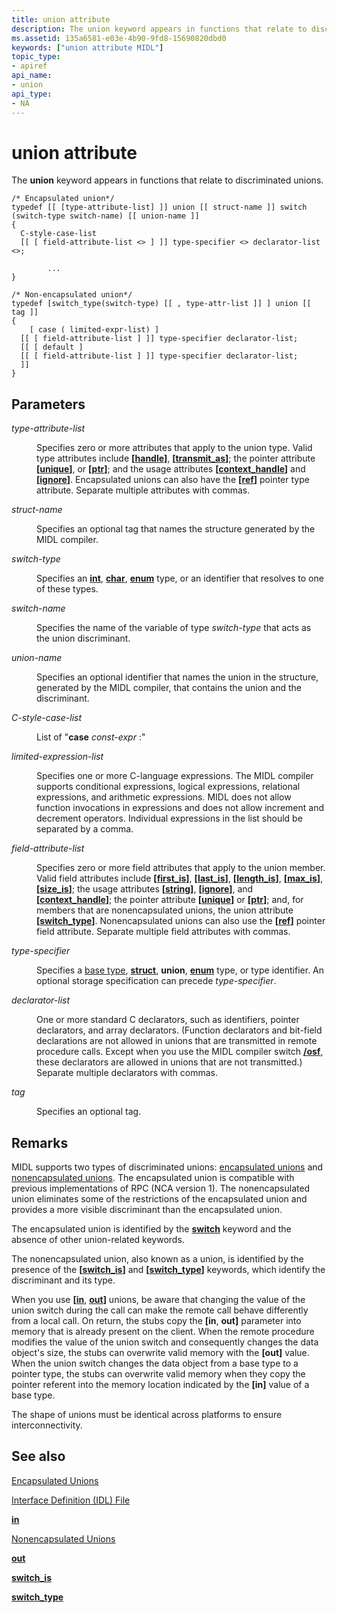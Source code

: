 ```yaml
---
title: union attribute
description: The union keyword appears in functions that relate to discriminated unions.
ms.assetid: 135a6581-e03e-4b90-9fd8-15690820dbd0
keywords: ["union attribute MIDL"]
topic_type:
- apiref
api_name:
- union
api_type:
- NA
---
```


# union attribute

The **union** keyword appears in functions that relate to discriminated unions.

``` syntax
/* Encapsulated union*/
typedef [[ [type-attribute-list] ]] union [[ struct-name ]] switch (switch-type switch-name) [[ union-name ]] 
{
  C-style-case-list 
  [[ [ field-attribute-list <> ] ]] type-specifier <> declarator-list <>;

        ...
}

/* Non-encapsulated union*/
typedef [switch_type(switch-type) [[ , type-attr-list ]] ] union [[ tag ]] 
{ 
    [ case ( limited-expr-list) ]
  [[ [ field-attribute-list ] ]] type-specifier declarator-list;
  [[ [ default ]
  [[ [ field-attribute-list ] ]] type-specifier declarator-list;
  ]]
}
```

## Parameters

<dl> <dt>

*type-attribute-list* 
</dt> <dd>

Specifies zero or more attributes that apply to the union type. Valid type attributes include **\[**[**handle**](handle.md)**\]**, **\[**[**transmit\_as**](transmit-as.md)**\]**; the pointer attribute **\[**[**unique**](unique.md)**\]**, or **\[**[**ptr**](ptr.md)**\]**; and the usage attributes **\[**[**context\_handle**](context-handle.md)**\]** and **\[**[**ignore**](ignore.md)**\]**. Encapsulated unions can also have the **\[**[**ref**](ref.md)**\]** pointer type attribute. Separate multiple attributes with commas.

</dd> <dt>

*struct-name* 
</dt> <dd>

Specifies an optional tag that names the structure generated by the MIDL compiler.

</dd> <dt>

*switch-type* 
</dt> <dd>

Specifies an [**int**](int.md), [**char**](char-idl.md), [**enum**](enum.md) type, or an identifier that resolves to one of these types.

</dd> <dt>

*switch-name* 
</dt> <dd>

Specifies the name of the variable of type *switch-type* that acts as the union discriminant.

</dd> <dt>

*union-name* 
</dt> <dd>

Specifies an optional identifier that names the union in the structure, generated by the MIDL compiler, that contains the union and the discriminant.

</dd> <dt>

*C-style-case-list* 
</dt> <dd>

List of "**case** *const-expr* :"

</dd> <dt>

*limited-expression-list* 
</dt> <dd>

Specifies one or more C-language expressions. The MIDL compiler supports conditional expressions, logical expressions, relational expressions, and arithmetic expressions. MIDL does not allow function invocations in expressions and does not allow increment and decrement operators. Individual expressions in the list should be separated by a comma.

</dd> <dt>

*field-attribute-list* 
</dt> <dd>

Specifies zero or more field attributes that apply to the union member. Valid field attributes include **\[**[**first\_is**](first-is.md)**\]**, **\[**[**last\_is**](last-is.md)**\]**, **\[**[**length\_is**](length-is.md)**\]**, **\[**[**max\_is**](max-is.md)**\]**, **\[**[**size\_is**](size-is.md)**\]**; the usage attributes **\[**[**string**](string.md)**\]**, **\[**[**ignore**](ignore.md)**\]**, and **\[**[**context\_handle**](context-handle.md)**\]**; the pointer attribute **\[**[**unique**](unique.md)**\]** or **\[**[**ptr**](ptr.md)**\]**; and, for members that are nonencapsulated unions, the union attribute **\[**[**switch\_type**](switch-type.md)**\]**. Nonencapsulated unions can also use the **\[**[**ref**](ref.md)**\]** pointer field attribute. Separate multiple field attributes with commas.

</dd> <dt>

*type-specifier* 
</dt> <dd>

Specifies a [base type](midl-base-types.md), [**struct**](struct.md), **union**, [**enum**](enum.md) type, or type identifier. An optional storage specification can precede *type-specifier*.

</dd> <dt>

*declarator-list* 
</dt> <dd>

One or more standard C declarators, such as identifiers, pointer declarators, and array declarators. (Function declarators and bit-field declarations are not allowed in unions that are transmitted in remote procedure calls. Except when you use the MIDL compiler switch [**/osf**](-osf.md), these declarators are allowed in unions that are not transmitted.) Separate multiple declarators with commas.

</dd> <dt>

*tag* 
</dt> <dd>

Specifies an optional tag.

</dd> </dl>

## Remarks

MIDL supports two types of discriminated unions: [encapsulated unions](encapsulated-unions.md) and [nonencapsulated unions](nonencapsulated-unions.md). The encapsulated union is compatible with previous implementations of RPC (NCA version 1). The nonencapsulated union eliminates some of the restrictions of the encapsulated union and provides a more visible discriminant than the encapsulated union.

The encapsulated union is identified by the [**switch**](switch.md) keyword and the absence of other union-related keywords.

The nonencapsulated union, also known as a union, is identified by the presence of the **\[**[**switch\_is**](switch-is.md)**\]** and **\[**[**switch\_type**](switch-type.md)**\]** keywords, which identify the discriminant and its type.

When you use **\[**[**in**](in.md), [**out**](out-idl.md)**\]** unions, be aware that changing the value of the union switch during the call can make the remote call behave differently from a local call. On return, the stubs copy the **\[in**, **out\]** parameter into memory that is already present on the client. When the remote procedure modifies the value of the union switch and consequently changes the data object's size, the stubs can overwrite valid memory with the **\[out\]** value. When the union switch changes the data object from a base type to a pointer type, the stubs can overwrite valid memory when they copy the pointer referent into the memory location indicated by the **\[in\]** value of a base type.

The shape of unions must be identical across platforms to ensure interconnectivity.

## See also

<dl> <dt>

[Encapsulated Unions](encapsulated-unions.md)
</dt> <dt>

[Interface Definition (IDL) File](interface-definition-idl-file.md)
</dt> <dt>

[**in**](in.md)
</dt> <dt>

[Nonencapsulated Unions](nonencapsulated-unions.md)
</dt> <dt>

[**out**](out-idl.md)
</dt> <dt>

[**switch\_is**](switch-is.md)
</dt> <dt>

[**switch\_type**](switch-type.md)
</dt> </dl>

 

 




